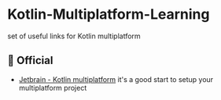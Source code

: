 # Kotlin-Multiplatform-Learning
set of useful links for Kotlin multiplatform 

## 📖 Official
- [Jetbrain - Kotlin multiplatform](https://www.jetbrains.com/help/kotlin-multiplatform-dev/multiplatform-getting-started.html)
it's a good start to setup your multiplatform project


